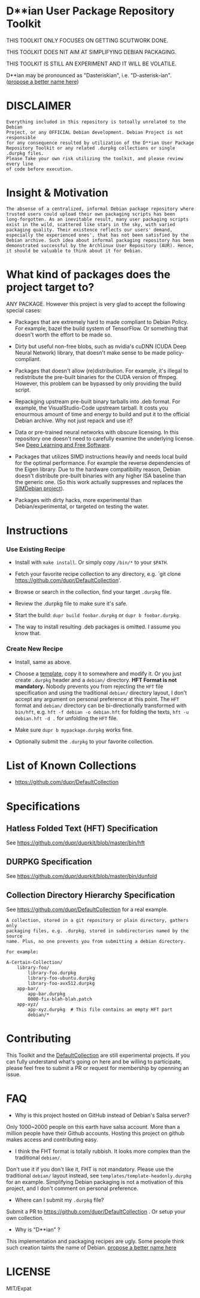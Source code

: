 D**ian User Package Repository Toolkit
===

THIS TOOLKIT ONLY FOCUSES ON GETTING SCUTWORK DONE.

THIS TOOLKIT DOES NIT AIM AT SIMPLIFYING DEBIAN PACKAGING.

THIS TOOLKIT IS STILL AN EXPERIMENT AND IT WILL BE VOLATILE.

D**ian may be pronounced as "Dasteriskian", i.e. "D-asterisk-ian". ([propose a better name here](https://github.com/dupr/duprkit/issues/2))

# DISCLAIMER

```
Everything included in this repository is totoally unrelated to the Debian
Project, or any OFFICIAL Debian development. Debian Project is not responsible
for any consequence resulted by utilization of the D**ian User Package
Repository Toolkit or any related .durpkg collections or single .durpkg files.
Please Take your own risk utilizing the toolkit, and please review every line
of code before execution.
```

# Insight & Motivation

```
The absense of a centralized, informal Debian package repository where
trusted users could upload their own packaging scripts has been
long-forgotten. As an inevitable result, many user packaging scripts
exist in the wild, scattered like stars in the sky, with varied
packaging quality. Their existence reflects our users' demand,
especially the experienced ones', that has not been satisfied by the
Debian archive. Such idea about informal packaging repository has been
demonstrated successful by the Archlinux User Repository (AUR). Hence,
it should be valuable to think about it for Debian.
```

# What kind of packages does the project target to?

ANY PACKAGE. However this project is very glad to accept the following special cases:

* Packages that are extremely hard to made compliant to Debian Policy. For
example, bazel the build system of TensorFlow. Or something that doesn't
worth the effort to be made so.

* Dirty but useful non-free blobs, such as nvidia's cuDNN (CUDA Deep
Neural Network) library, that doesn't make sense to be made policy-compliant.

* Packages that doesn't allow (re)distribution. For example, it's illegal
to redistribute the pre-built binaries for the CUDA version of ffmpeg.
However, this problem can be bypassed by only providing the build script.

* Repackging upstream pre-built binary tarballs into .deb format. For example,
the VisualStudio-Code upstream tarball. It costs you enourmous amount of
time and energy to build and put it to the official Debian archive. Why not
just repack and use it?

* Data or pre-trained neural networks with obscure licensing. In this
repository one doesn't need to carefully examine the underlying license.
See [Deep Learning and Free Software](https://lwn.net/Articles/760142/).

* Packages that utilizes SIMD instructions heavily and needs local build for
the optimal performance. For example the reverse dependencies of the Eigen
library. Due to the hardware compatibility reason, Debian doesn't distribute
pre-built binaries with any higher ISA baseline than the generic one.  (So this
work actually suppresses and replaces the [SIMDebian
project](https://github.com/SIMDebian/SIMDebian)).

* Packages with dirty hacks, more experimental than Debian/experimental,
or targeted on testing the water.

# Instructions

### Use Existing Recipe

* Install with `make install`. Or simply copy `/bin/*` to your `$PATH`.

* Fetch your favorite recipe collection to any directory, e.g. `git clone https://github.com/dupr/DefaultCollection'.

* Browse or search in the collection, find your target `.durpkg` file.

* Review the .durpkg file to make sure it's safe.

* Start the build: `dupr build foobar.durpkg` or `dupr b foobar.durpkg`.

* The way to install resulting .deb packages is omitted. I assume you know that.

### Create New Recipe

* Install, same as above.

* Choose a [template](./templates), copy it to somewhere and modify it. Or you
just create `.durpkg` header and a `debian/` directory. **HFT Format is not
mandatory.** Nobody prevents you from rejecting the `HFT` file specification
and using the traditional `debian/` directory layout, I don't accept any
argument on personal preference at this point. The `HFT` format and `debian/`
directory can be bi-directionally transformed with `bin/hft`, e.g. `hft -f
debian -o debian.hft` for folding the texts, `hft -u debian.hft -d .` for
unfolding the `HFT` file.

* Make sure `dupr b mypackage.durpkg` works fine.

* Optionally submit the `.durpkg` to your favorite collection.

# List of Known Collections

* https://github.com/dupr/DefaultCollection

# Specifications

## Hatless Folded Text (HFT) Specification

See https://github.com/dupr/duprkit/blob/master/bin/hft

## DURPKG Specification

See https://github.com/dupr/duprkit/blob/master/bin/dunfold

## Collection Directory Hierarchy Specification

See https://github.com/dupr/DefaultCollection for a real example.

```
A collection, stored in a git repository or plain directory, gathers only
packaging files, e.g. .durpkg, stored in subdirectories named by the source
name. Plus, no one prevents you from submitting a debian directory.

For example:

A-Certain-Collection/
    library-foo/
        library-foo.durpkg
        library-foo-ubuntu.durpkg
        library-foo-avx512.durpkg
    app-bar/
        app-bar.durpkg
        0000-fix-blah-blah.patch
    app-xyz/
        app-xyz.durpkg  # This file contains an empty HFT part
        debian/*
```

# Contributing

This Toolkit and the [DefaultCollection](https://github.com/dupr/DefaultCollection)
are still experimental projects. If you can fully understand what's going on
here and be willing to participate, please feel free to submit a PR or
request for membership by openning an issue.

# FAQ

* Why is this project hosted on GitHub instead of Debian's Salsa server?

Only 1000~2000 people on this earth have salsa account. More than a million
people have their Github accounts. Hosting this project on github makes access
and contributing easy.

* I think the FHT format is totally rubbish. It looks more complex than the traditional `debian/`.

Don't use it if you don't like it, FHT is not mandatory. Please use the
traditional `debian/` layout instead, see `templates/template-headonly.durpkg`
for an example.  Simplifying Debian packaging is not a motivation of this
project, and I don't comment on personal preference.

* Where can I submit my `.durpkg` file?

Submit a PR to https://github.com/dupr/DefaultCollection . Or setup your own collection.

* Why is "D\*\*ian" ?

This implementation and packaging recipes are ugly. Some people think such
creation taints the name of Debian. [propose a better name here](https://github.com/dupr/duprkit/issues/2)

# LICENSE

MIT/Expat
